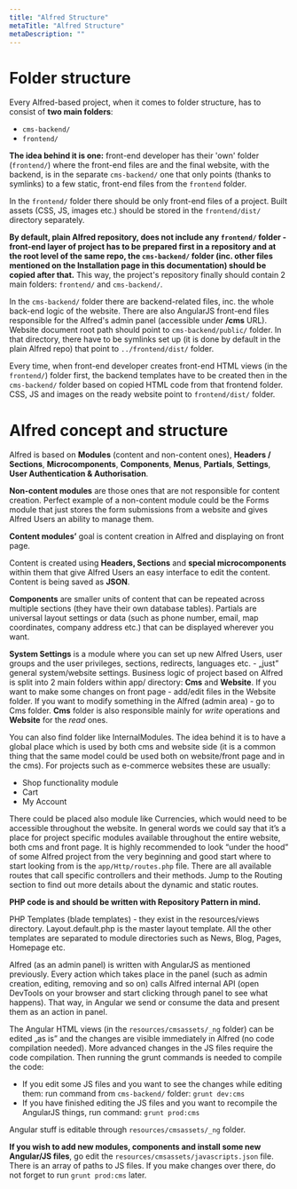 ```yaml
---
title: "Alfred Structure"
metaTitle: "Alfred Structure"
metaDescription: ""
---
```


# Folder structure

Every Alfred-based project, when it comes to folder structure, has to consist of **two main folders**:
- `cms-backend/`
- `frontend/`

**The idea behind it is one:** front-end developer has their 'own' folder (`frontend/`) where the front-end files are and the final website, with the backend, is in the separate `cms-backend/` one that only points (thanks to symlinks) to a few static, front-end files from the `frontend` folder.

In the `frontend/` folder there should be only front-end files of a project. Built assets (CSS, JS, images etc.) should be stored in the `frontend/dist/` directory separately. 

**By default, plain Alfred repository, does not include any `frontend/` folder - front-end layer of project has to be prepared first in a repository and at the root level of the same repo, the `cms-backend/` folder (inc. other files mentioned on the **Installation** page in this documentation) should be copied after that.** This way, the project's repository finally should contain 2 main folders: `frontend/` and `cms-backend/`.

In the `cms-backend/` folder there are backend-related files, inc. the whole back-end logic of the website. There are also AngularJS front-end files responsible for the Alfred's admin panel (accessible under **/cms** URL). Website document root path should point to `cms-backend/public/` folder. In that directory, there have to be symlinks set up (it is done by default in the plain Alfred repo) that point to `../frontend/dist/` folder. 

Every time, when front-end developer creates front-end HTML views (in the `frontend/`) folder first, the backend templates have to be created then in the `cms-backend/` folder based on copied HTML code from that frontend folder. CSS, JS and images on the ready website point to `frontend/dist/` folder.

# Alfred concept and structure
Alfred is based on **Modules** (content and non-content ones), **Headers / Sections**, **Microcomponents**, **Components**, **Menus**, **Partials**, **Settings**, **User Authentication & Authorisation**. 

**Non-content modules** are those ones that are not responsible for content creation. Perfect example of a non-content module could be the Forms module that just stores the form submissions from a website and gives Alfred Users an ability to manage them.

**Content modules’** goal is content creation in Alfred and displaying on front page.

Content is created using **Headers, Sections** and **special microcomponents** within them that give Alfred Users an easy interface to edit the content. Content is being saved as **JSON**.

**Components** are smaller units of content that can be repeated across multiple sections (they have their own database tables). 
Partials are universal layout settings or data (such as phone number, email, map coordinates, company address etc.) that can be displayed wherever you want. 

**System Settings** is a module where you can set up new Alfred Users, user groups and the user privileges, sections, redirects, languages etc. - „just” general system/website settings.
Business logic of project based on Alfred is split into 2 main folders within app/ directory: **Cms** and **Website**. If you want to make some changes on front page - add/edit files in the Website folder. If you want to modify something in the Alfred (admin area) - go to Cms folder. **Cms** folder is also responsible mainly for *write* operations and **Website** for the *read* ones.

You can also find folder like InternalModules. The idea behind it is to have a global place which is used by both cms and website side (it is a common thing that the same model could be used both on website/front page and in the cms). 
For projects such as e-commerce websites these are usually:
- Shop functionality module 
- Cart 
- My Account

There could be placed also module like Currencies, which would need to be accessible throughout the website. In general words we could say that it’s a place for project specific modules available throughout the entire website, both cms and front page.
It is highly recommended to look “under the hood” of some Alfred project from the very beginning and good start where to start looking from is the `app/Http/routes.php` file. There are all available routes that call specific controllers and their methods. Jump to the Routing section to find out more details about the dynamic and static routes.

**PHP code is and should be written with Repository Pattern in mind.**

PHP Templates (blade templates) - they exist in the resources/views directory. Layout.default.php is the master layout template. All the other templates are separated to module directories such as News, Blog, Pages, Homepage etc.

Alfred (as an admin panel) is written with AngularJS as mentioned previously. Every action which takes place in the panel (such as admin creation, editing, removing and so on) calls Alfred internal API (open DevTools on your browser and start clicking through panel to see what happens). That way, in Angular we send or consume the data and present them as an action in panel.

The Angular HTML views (in the `resources/cmsassets/_ng` folder) can be edited „as is” and the changes are visible immediately in Alfred (no code compilation needed). More advanced changes in the JS files require the code compilation. Then running the grunt commands is needed to compile the code:
- If you edit some JS files and you want to see the changes while editing them: run command from `cms-backend/` folder:
`grunt dev:cms`
- If you have finished editing the JS files and you want to recompile the AngularJS things, run command:
`grunt prod:cms`

Angular stuff is editable through `resources/cmsassets/_ng` folder. 

**If you wish to add new modules, components and install some new Angular/JS files**, go edit the `resources/cmsassets/javascripts.json` file. There is an array of paths to JS files. If you make changes over there, do not forget to run `grunt prod:cms` later.


